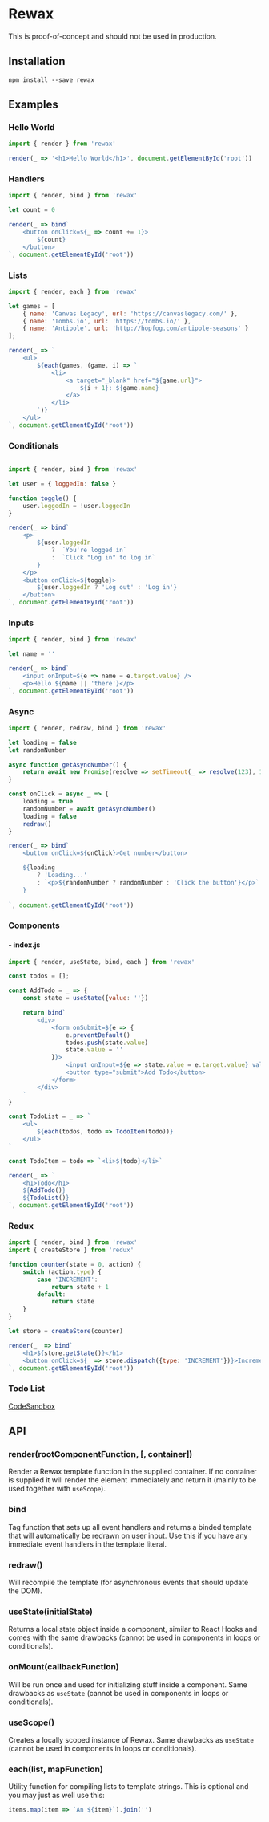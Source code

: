# Rewax
This is proof-of-concept and should not be used in production.

## Installation
```
npm install --save rewax
```

## Examples
### Hello World
```JavaScript
import { render } from 'rewax'

render(_ => '<h1>Hello World</h1>', document.getElementById('root'))
```

### Handlers
```JavaScript
import { render, bind } from 'rewax'

let count = 0

render(_ => bind`
    <button onClick=${_ => count += 1}>
        ${count}
    </button>
`, document.getElementById('root'))
```

### Lists
```JavaScript
import { render, each } from 'rewax'

let games = [
    { name: 'Canvas Legacy', url: 'https://canvaslegacy.com/' },
    { name: 'Tombs.io', url: 'https://tombs.io/' },
    { name: 'Antipole', url: 'http://hopfog.com/antipole-seasons' }
];

render(_ => `
    <ul>
        ${each(games, (game, i) => `
            <li>
                <a target="_blank" href="${game.url}">
                    ${i + 1}: ${game.name}
                </a>
            </li>
        `)}
    </ul>
`, document.getElementById('root'))
```

### Conditionals
```JavaScript

import { render, bind } from 'rewax'

let user = { loggedIn: false }

function toggle() {
    user.loggedIn = !user.loggedIn
}

render(_ => bind`
    <p>
        ${user.loggedIn 
            ?  `You're logged in`
            :  `Click "Log in" to log in`
        }
    </p>
    <button onClick=${toggle}>
        ${user.loggedIn ? 'Log out' : 'Log in'}
    </button>
`, document.getElementById('root'))
```

### Inputs
```JavaScript
import { render, bind } from 'rewax'

let name = ''

render(_ => bind`
    <input onInput=${e => name = e.target.value} />
    <p>Hello ${name || 'there'}</p>
`, document.getElementById('root'))
```

### Async
```JavaScript
import { render, redraw, bind } from 'rewax'

let loading = false
let randomNumber

async function getAsyncNumber() {
    return await new Promise(resolve => setTimeout(_ => resolve(123), 1000))
}

const onClick = async _ => {
    loading = true
    randomNumber = await getAsyncNumber()
    loading = false
    redraw()
}

render(_ => bind`
    <button onClick=${onClick}>Get number</button>

    ${loading
        ? 'Loading...'
        : `<p>${randomNumber ? randomNumber : 'Click the button'}</p>`
    }
	
`, document.getElementById('root'))
```

### Components
#### - index.js
```JavaScript
import { render, useState, bind, each } from 'rewax'

const todos = [];

const AddTodo = _ => {
    const state = useState({value: ''})

    return bind`
        <div>
            <form onSubmit=${e => {
                e.preventDefault()
                todos.push(state.value)
                state.value = ''
            }}>
                <input onInput=${e => state.value = e.target.value} value="${state.value}" />
                <button type="submit">Add Todo</button>
            </form>
        </div>
    `
}

const TodoList = _ => `
    <ul>
        ${each(todos, todo => TodoItem(todo))}
    </ul>
`

const TodoItem = todo => `<li>${todo}</li>`

render(_ => `
    <h1>Todo</h1>
    ${AddTodo()}
    ${TodoList()}
`, document.getElementById('root'))
```

### Redux
```JavaScript
import { render, bind } from 'rewax'
import { createStore } from 'redux'

function counter(state = 0, action) {
    switch (action.type) {
        case 'INCREMENT':
            return state + 1
        default:
            return state
    }
}

let store = createStore(counter)

render(_  => bind`
    <h1>${store.getState()}</h1>
    <button onClick=${_ => store.dispatch({type: 'INCREMENT'})}>Increment</button>
`, document.getElementById('root'))
```

### Todo List

[CodeSandbox](https://codesandbox.io/s/objective-sara-42757)

## API
### render(rootComponentFunction, [, container])
Render a Rewax template function in the supplied container. If no container is supplied it will render the element immediately and return it (mainly to be used together with `useScope`).

### bind
Tag function that sets up all event handlers and returns a binded template that will automatically be redrawn on user input. Use this if you have any immediate event handlers in the template literal.

### redraw()
Will recompile the template (for asynchronous events that should update the DOM).

### useState(initialState)
Returns a local state object inside a component, similar to React Hooks and comes with the same drawbacks (cannot be used in components in loops or conditionals).

### onMount(callbackFunction)
Will be run once and used for initializing stuff inside a component. Same drawbacks as `useState` (cannot be used in components in loops or conditionals).

### useScope()
Creates a locally scoped instance of Rewax. Same drawbacks as `useState` (cannot be used in components in loops or conditionals).

### each(list, mapFunction)
Utility function for compiling lists to template strings. This is optional and you may just as well use this:
```JavaScript
items.map(item => `An ${item}`).join('')
```
